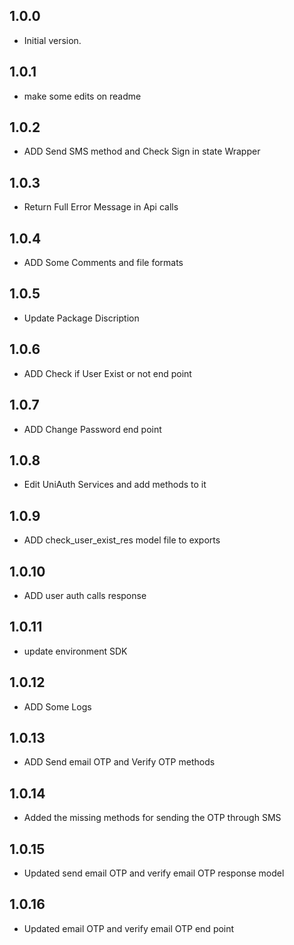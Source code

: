 ## 1.0.0

- Initial version.

## 1.0.1

- make some edits on readme

## 1.0.2

- ADD Send SMS method and Check Sign in state Wrapper

## 1.0.3

- Return Full Error Message in Api calls

## 1.0.4

- ADD Some Comments and file formats

## 1.0.5

- Update Package Discription

## 1.0.6

- ADD Check if User Exist or not end point

## 1.0.7

- ADD Change Password end point

## 1.0.8

- Edit UniAuth Services and add methods to it

## 1.0.9

- ADD check_user_exist_res model file to exports

## 1.0.10

- ADD user auth calls response

## 1.0.11

- update environment SDK

## 1.0.12

- ADD Some Logs

## 1.0.13

- ADD Send email OTP and Verify OTP methods

## 1.0.14

- Added the missing methods for sending the OTP through SMS

## 1.0.15

- Updated send email OTP and verify email OTP response model

## 1.0.16

- Updated  email OTP and verify email OTP end point